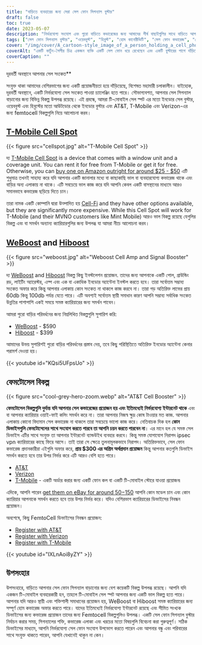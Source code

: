 ```yaml
---
title: "বাড়িতে ব্যবহারের জন্য সেরা সেল ফোন সিগন্যাল বুস্টার"
draft: false
toc: true
date: 2023-05-07
description: "নির্ভরযোগ্য সংযোগ এবং পুরো বাড়িতে কভারেজের জন্য আমাদের শীর্ষ বাছাইগুলির সাথে বাড়িতে আপনার সেল ফোন সিগন্যালকে বুস্ট করুন৷"
tags: ["সেল ফোন সিগন্যাল বুস্টার", "ওয়েববুস্ট", "হিবুস্ট", "হোম কানেক্টিভিটি", "সেল ফোন কভারেজ", "ফেমটোসেল", "সেলুলার সংকেত পরিবর্ধক", "ওয়্যারলেস সিগন্যাল বুস্টার", "সিগন্যাল বুস্টিং ডিভাইস", "মোবাইল সংযোগ", "সেল ফোন অভ্যর্থনা", "হোম ইন্টারনেট", "ওয়্যারলেস বুস্টার", "ইলেকট্রনিক্স", "হোম উন্নতি", "টেলিযোগাযোগ", "প্রযুক্তি", "স্মার্ট হোমস", "ওয়াইফাই কলিং", "মোবাইল নেটওয়ার্ক"]
cover: "/img/cover/A_cartoon-style_image_of_a_person_holding_a_cell_phone.png"
coverAlt: "একটি কার্টুন-শৈলীর চিত্র একজন ব্যক্তি একটি সেল ফোন ধরে রেখেছেন এবং একটি বুস্টারের পাশে দাঁড়িয়েছেন এবং সিগন্যাল বার বাড়ছে৷"
coverCaption: ""
---
```

 দূরবর্তী অবস্থানে আপনার সেল সংকেত**

সংযুক্ত থাকা আমাদের বেশিরভাগের জন্য একটি প্রয়োজনীয়তা হয়ে দাঁড়িয়েছে, বিশেষত মহামারী চলাকালীন। যাইহোক, দূরবর্তী অবস্থানে, একটি নির্ভরযোগ্য সেল সংকেত পাওয়া চ্যালেঞ্জিং হতে পারে। সৌভাগ্যবশত, আপনার সেল সিগন্যাল বাড়ানোর জন্য বিভিন্ন বিকল্প উপলব্ধ রয়েছে। এই প্রবন্ধে, আমরা টি-মোবাইল সেল স্পট এর মতো ইনডোর সেল বুস্টার, ওয়েববুস্ট এবং হিবুস্টের মতো আউটডোর থেকে ইনডোর বুস্টার এবং AT&T, T-Mobile এবং Verizon-এর জন্য femtocell বিকল্পগুলি নিয়ে আলোচনা করব।

## [T-Mobile Cell Spot](https://amzn.to/41cXppc)

{{< figure src="cellspot.jpg" alt="T-Mobile Cell Spot" >}}

দ্য [T-Mobile Cell Spot](https://amzn.to/41cXppc) is a device that comes with a window unit and a coverage unit. You can rent it for free from T-Mobile or get it for free. Otherwise, you can [buy one on Amazon outright for around $25 - $50](https://amzn.to/41cXppc) এটি শুধুমাত্র তখনই সাহায্য করে যদি আপনার একটি জানালার মধ্যে বা কাছাকাছি ভাল বা ব্যবহারযোগ্য কভারেজ থাকে এবং বাড়ির অন্য এলাকায় না থাকে। এটি সবচেয়ে ভাল কাজ করে যদি আপনি কেবল একটি বাসস্থানের মাধ্যমে আরও সমানভাবে কভারেজ ছড়িয়ে দিতে চান।

তারা নামক একটি কোম্পানি দ্বারা উত্পাদিত হয় [Cell-Fi](https://nextivityinc.com/products/) and they have other options available, but they are significantly more expensive. While this Cell Spot will work for T-Mobile (and their MVNO customers like Mint Mobile) আরও ভাল বিকল্প রয়েছে যেগুলির বিকল্প এবং বা সমর্থন অন্যান্য ক্যারিয়ারগুলির জন্য উপলব্ধ যা আমরা নীচে আলোচনা করব।

## [WeBoost](https://amzn.to/42chuNG) and [Hiboost](https://amzn.to/3NPsSL6)

{{< figure src="weboost.jpg" alt="Weboost Cell Amp and Signal Booster" >}}

দ্য [WeBoost](https://amzn.to/42chuNG) and [Hiboost](https://amzn.to/3NPsSL6) বিকল্প কিছু ইনস্টলেশন প্রয়োজন. তাদের জন্য আপনাকে একটি পোল, গ্রাউন্ডিং রড, লাইটিং অ্যারেস্টর, এম্প এবং এক বা একাধিক ইনডোর অ্যান্টেনা ইনস্টল করতে হবে। তারা সর্বোত্তম সম্ভাব্য সংকেত অফার করে কিন্তু আপনার এলাকায় কোন সংকেত না থাকলে কাজ করবে না। তারা গড় অতিরিক্ত লাভের প্রায় 60db কিন্তু 100db পর্যন্ত যেতে পারে। এটি অবশ্যই সর্বোত্তম স্থায়ী সমাধান কারণ আপনি সম্ভাব্য সর্বাধিক সংকেত উন্নতির পাশাপাশি একই সময়ে সমস্ত ক্যারিয়ারের জন্য সমর্থন পাবেন।

আমরা পুরো বাড়ির পরিবর্ধনের জন্য নিম্নলিখিত বিকল্পগুলি সুপারিশ করি:

- [WeBoost](https://amzn.to/42chuNG) - $590
- [Hiboost](https://amzn.to/3NPsSL6) - $399

আমাদের উভয় সুপারিশই পুরো বাড়ির পরিবর্ধনের প্রস্তাব দেয়, তবে কিছু পরিস্থিতিতে অতিরিক্ত ইনডোর অ্যান্টেনা কেনার পরামর্শ দেওয়া হয়।

{{< youtube id="KQsi5UFpsUo" >}}

## ফেমটোসেল বিকল্প

{{< figure src="cool-grey-hero-zoom.webp" alt="AT&T Cell Booster" >}}

**ফেমটোসেল বিকল্পগুলি দুর্দান্ত যদি আপনার সেল কভারেজের প্রয়োজন হয় এবং ইতিমধ্যেই নির্ভরযোগ্য ইন্টারনেট থাকে** এবং বা আপনার ক্যারিয়ার ওয়াই-ফাই কলিং সমর্থন করে না।
তারা আপনার নিজস্ব ক্ষুদ্র কোষ টাওয়ার মত কাজ.
আপনার এলাকায় কোনো বিদ্যমান সেল কভারেজ না থাকলে তারা সবচেয়ে ভালো কাজ করে।
নেতিবাচক দিক হল **কোন ডিভাইসগুলি ফেমটোসেলের সাথে সংযোগ করতে পারবে তা আপনি চয়ন করতে পারবেন না**। এর মানে হল যে সমস্ত সেল ডিভাইস এটির সাথে সংযুক্ত তা আপনার ইন্টারনেট ব্যান্ডউইথ ব্যবহার করবে। কিন্তু সমস্ত যোগাযোগ নিরাপদ ipsec vpn ক্যারিয়ারের কাছে ফিরে আসে। তাই তারা সে ক্ষেত্রে তুলনামূলকভাবে নিরাপদ।
অতিরিক্তভাবে, সেল ফোন কভারেজ প্রদানকারীরা এইগুলি অফার করে, **প্রায় $300 এর অগ্রিম অর্থপ্রদান প্রয়োজন** কিন্তু আপনার কতগুলি ডিভাইস সমর্থন করতে হবে তার উপর নির্ভর করে এটি আরও বেশি হতে পারে।
 
- [AT&T](https://www.att.com/buy/accessories/Specialty-Items/att-cell-booster.html)
- [Verizon](https://www.verizon.com/products/verizon-lte-network-extender/)
- [T-Mobile](https://www.t-mobile.com/support/coverage/4g-lte-cellspot) - একটি অর্ডার করার জন্য একটি ফোন কল বা একটি টি-মোবাইল স্টোরে যাওয়া প্রয়োজন৷

এদিকে, আপনি পারেন [get them on eBay for around $50-$150](https://www.ebay.com/sch/i.html?_nkw=femtocell) আপনি কোন মডেল চান এবং কোন ক্যারিয়ার আপনাকে সমর্থন করতে হবে তার উপর নির্ভর করে। যদিও বেশিরভাগ ক্যারিয়ারের ডিভাইসের নিবন্ধন প্রয়োজন।

অবশেষে, কিছু FemtoCell ডিভাইসের নিবন্ধন প্রয়োজন:

- [Register with AT&T](https://www.att.com/device-support/article/wireless/KM1458172/ATT/ATTSS2FII)
- [Register with Verizon](https://www.verizonwireless.com/content/wcms/overlays/register-signal-booster.html)
- [Register with T-Mobile](https://www.t-mobile.com/support/coverage/4g-lte-cellspot)

{{< youtube id="IXLnAoi8yZY" >}}

## উপসংহার

উপসংহারে, বাড়িতে আপনার সেল ফোন সিগন্যাল বাড়ানোর জন্য বেশ কয়েকটি বিকল্প উপলব্ধ রয়েছে। আপনি যদি একজন টি-মোবাইল ব্যবহারকারী হন, তাহলে টি-মোবাইল সেল স্পট আপনার জন্য একটি ভাল বিকল্প হতে পারে। আপনার যদি আরও স্থায়ী এবং শক্তিশালী সমাধানের প্রয়োজন হয়, WeBoost বা Hiboost সমস্ত ক্যারিয়ারের জন্য সম্পূর্ণ হোম কভারেজ অফার করতে পারে। যাদের ইতিমধ্যেই নির্ভরযোগ্য ইন্টারনেট রয়েছে এবং সীমিত সংখ্যক ডিভাইসের জন্য কভারেজ প্রয়োজন তাদের জন্য Femtocell বিকল্পগুলিও উপলব্ধ। একটি সেল ফোন সিগন্যাল বুস্টার নির্বাচন করার সময়, সিগন্যালের শক্তি, কভারেজ এলাকা এবং খরচের মতো বিষয়গুলি বিবেচনা করা গুরুত্বপূর্ণ। সঠিক ডিভাইসের মাধ্যমে, আপনি নির্ভরযোগ্য সেল ফোন সংযোগ উপভোগ করতে পারেন এবং আপনার বন্ধু এবং পরিবারের সাথে সংযুক্ত থাকতে পারেন, আপনি যেখানেই থাকুন না কেন।
